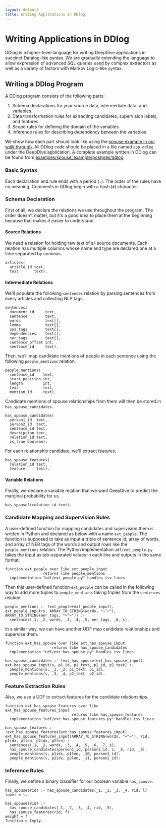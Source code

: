 ```yaml
---
layout: default
title: Writing Applications in DDlog
---
```


# Writing Applications in DDlog

DDlog is a higher-level language for writing DeepDive applications in succinct Datalog-like syntax.
We are gradually extending the language to allow expression of advanced SQL queries used by complex extractors as well as a variety of factors with Markov Logic-like syntax.

## Writing a DDlog Program

A DDlog program consists of the following parts:

1. Schema declarations for your source data, intermediate data, and variables.
2. Data transformation rules for extracting candidates, supervision labels, and features.
3. Scope rules for defining the domain of the variables.
4. Inference rules for describing dependency between the variables.

We show how each part should look like using the [spouse example in our walk through](walkthrough/walkthrough.html).
All DDlog code should be placed in a file named `app.ddlog` under the DeepDive application.
A complete example written in DDlog can be found from [examples/spouse_example/postgres/ddlog](https://github.com/HazyResearch/deepdive/blob/master/examples/spouse_example/postgres/ddlog)


### Basic Syntax

Each declaration and rule ends with a period (`.`).
The order of the rules have no meaning.
Comments in DDlog begin with a hash (`#`) character.

### Schema Declaration

First of all, we declare the relations we use throughout the program.
The order doesn't matter, but it's a good idea to place them at the beginning because that makes it easier to understand.

#### Source Relations
We need a relation for holding raw text of all source documents.
Each relation has multiple columns whose name and type are declared one at a time separated by commas.

```
articles(
  article_id text,
  text       text).
```

#### Intermediate Relations
We'll populate the following `sentences` relation by parsing sentences from every articles and collecting NLP tags.

```
sentences(
  document_id     text,
  sentence        text,
  words           text[],
  lemma           text[],
  pos_tags        text[],
  dependencies    text[],
  ner_tags        text[],
  sentence_offset int,
  sentence_id     text).
```

Then, we'll map candidate mentions of people in each sentence using the following `people_mentions` relation.

```
people_mentions(
  sentence_id    text,
  start_position int,
  length         int,
  text           text,
  mention_id     text).
```

Candidate mentions of spouse relationships from them will then be stored in `has_spouse_candidates`.

```
has_spouse_candidates(
  person1_id  text,
  person2_id  text,
  sentence_id text,
  description text,
  relation_id text,
  is_true boolean).
```

For each relationship candidate, we'll extract features.

```
has_spouse_features(
  relation_id text,
  feature     text).
```

#### Variable Relations
Finally, we declare a variable relation that we want DeepDive to predict the marginal probability for us.

```
has_spouse?(relation_id text).
```

### Candidate Mapping and Supervision Rules
A user-defined function for mapping candidates and supervision them is written in Python and declared as below with a name `ext_people`.
The function is supposed to take as input a triple of sentence id, array of words, and array of NER tags of the words and output rows like the `people_mentions` relation.
The Python implementation `udf/ext_people.py` takes the input as tab-separated values in each line and  outputs in the same format.

```
function ext_people over like ext_people_input
                 returns like people_mentions
  implementation "udf/ext_people.py" handles tsv lines.
```

Then this user-defined function `ext_people` can be called in the following way to add more tuples to `people_mentions` taking triples from the `sentences` relation:

```
people_mentions :- !ext_people(ext_people_input).
ext_people_input(s, ARRAY_TO_STRING(words, "~^~"), ARRAY_TO_STRING(ner_tags, "~^~")) :-
  sentences(_1, _2, words, _3, _4, _5, ner_tags, _6, s).
```

In a similar way, we can have another UDF map candidate relationships and supervise them.

```
function ext_has_spouse over like ext_has_spouse_input
                     returns like has_spouse_candidates
  implementation "udf/ext_has_spouse.py" handles tsv lines.

has_spouse_candidates :- !ext_has_spouse(ext_has_spouse_input).
ext_has_spouse_input(s, p1_id, p1_text, p2_id, p2_text) :-
  people_mentions(s, _1, _2, p1_text, p1_id),
  people_mentions(s, _3, _4, p2_text, p2_id).
```

### Feature Extraction Rules
Also, we use a UDF to extract features for the candidate relationships.

```
function ext_has_spouse_features over like ext_has_spouse_features_input
                              returns like has_spouse_features
  implementation "udf/ext_has_spouse_features.py" handles tsv lines.

has_spouse_features :- !ext_has_spouse_features(ext_has_spouse_features_input).
ext_has_spouse_features_input(ARRAY_TO_STRING(words, "~^~"), rid, p1idx, p1len, p2idx, p2len) :-
  sentences(_1, _2, words, _3, _4, _5, _6, _7, s),
  has_spouse_candidates(person1_id, person2_id, s, _8, rid, _9),
  people_mentions(s, p1idx, p1len, _10, person1_id),
  people_mentions(s, p2idx, p2len, _11, person2_id).
```


### Inference Rules
Finally, we define a binary classifier for our boolean variable `has_spouse`.

```
has_spouse(rid) :- has_spouse_candidates(_1, _2, _3, _4, rid, l)
label = l.

has_spouse(rid) :-
  has_spouse_candidates(_1, _2, _3, _4, rid, _5),
  has_spouse_features(rid, f)
weight = f
function = Imply.
```
